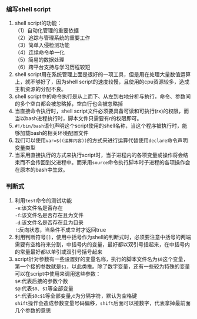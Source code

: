 ### 编写shell script
1. shell script的功能：  
（1）自动化管理的重要依据  
（2）追踪与管理系统的重要工作  
（3）简单入侵检测功能  
（4）连续命令单一化  
（5）简易的数据处理  
（6）跨平台支持与学习历程较短
2. shell script用在系统管理上面是很好的一项工具，但是用在处理大量数值运算上，就不够好了，因为shell script的速度较慢，且使用的cpu资源较多，造成主机资源的分配不良。
3. shell script中的命令执行是从上而下、从左到右地分析与执行，命令、参数间的多个空白都会被忽略掉，空白行也会被忽略掉
4. 当直接命令执行时，shell script文件必须要具备可读和可执行(rx)的权限，而当以bash进程执行时，脚本文件只需要有r的权限即可。
5. `#!/bin/bash`语句声明这个script使用的shell名称，当这个程序被执行时，能够加载bash的相关环境配置文件
6. 我们可以使用`var=$((运算内容))`的方式来进行运算代替使用`declare`命令声明变量类型
7. 当采用直接执行的方式来执行script时，当子进程内的各项变量或操作将会结束而不会传回到父进程中。而采用`source`命令执行脚本时子进程的各项操作会在原本的bash中生效。

### 判断式
1. 利用`test`命令的测试功能  
`-e`:该文件名是否存在  
`-f`:该文件名是否存在且为文件  
`-d`:该文件名是否存在且为目录  
`!`:反向状态，当条件不成立时才返回true
2. 利用判断符号`[]`，使用中括号作为shell的判断式时，必须要注意中括号的两端需要有空格符来分割，中括号内的变量，最好都以双引号括起来，在中括号内的常量最好都以单引或双引号括号起来
3. script针对参数有一些设置好的变量名称，执行的脚本文件名为`$0`这个变量，第一个接的参数就是`$1`，以此类推。除了数字变量，还有一些较为特殊的变量可以在script中使用来调用这些参数：  
`$#`:代表后接的参数个数  
`$@`:代表`$0`、`$1`等全部变量  
`$*`:代表`$0c$1`等全部变量,c为分隔字符，默认为空格键  
`shift`操作会造成参数变量号码偏移，`shift`后面可以接数字，代表拿掉最前面几个参数的意思